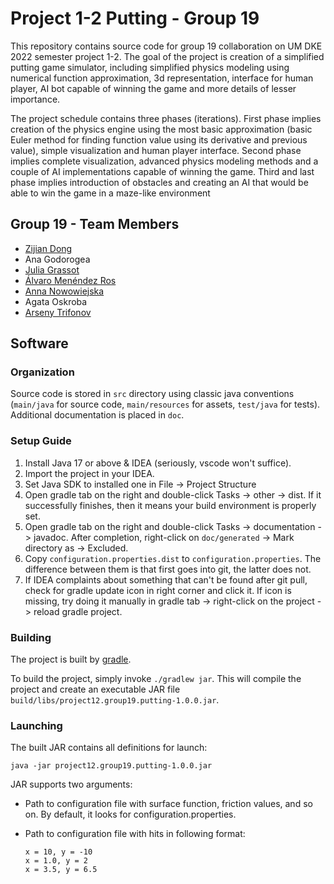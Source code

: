 # Project 1-2 Putting - Group 19

This repository contains source code for group 19 collaboration on UM 
DKE 2022 semester project 1-2. The goal of the project is creation of
a simplified putting game simulator, including simplified physics 
modeling using numerical function approximation, 3d representation, 
interface for human player, AI bot capable of winning the game and 
more details of lesser importance. 

The project schedule contains three phases (iterations). First phase 
implies creation of the physics engine using the most basic 
approximation (basic Euler method for finding function value using its
derivative and previous value), simple visualization and human player
interface. Second phase implies complete visualization, advanced physics 
modeling methods and a couple of AI implementations capable of winning 
the game. Third and last phase implies introduction of obstacles and 
creating an AI that would be able to win the game in a maze-like 
environment

## Group 19 - Team Members

- [Zijian Dong](https://github.com/zijiandongkurt)
- Ana Godorogea
- [Julia Grassot](https://github.com/juliagrst)
- [Álvaro Menéndez Ros](https://github.com/DKeAlvaro)
- [Anna Nowowiejska](https://github.com/annanowo)
- Agata Oskroba
- [Arseny Trifonov](https://github.com/etki)

## Software

### Organization

Source code is stored in `src` directory using classic java conventions
(`main/java` for source code, `main/resources` for assets, `test/java`
for tests). Additional documentation is placed in `doc`.



### Setup Guide

1. Install Java 17 or above & IDEA (seriously, vscode won't suffice).
2. Import the project in your IDEA.
3. Set Java SDK to installed one in File -> Project Structure
4. Open gradle tab on the right and double-click Tasks -> other -> dist.
If it successfully finishes, then it means your build environment is 
properly set.
5. Open gradle tab on the right and double-click Tasks -> documentation 
-> javadoc. After completion, right-click on `doc/generated` -> Mark 
directory as -> Excluded.
6. Copy `configuration.properties.dist` to `configuration.properties`.
The difference between them is that first goes into git, the latter does
not.
7. If IDEA complaints about something that can't be found after git 
pull, check for gradle update icon in right corner and click it. If icon
is missing, try doing it manually in gradle tab -> right-click on the 
project -> reload gradle project.

### Building

The project is built by [gradle](https://gradle.org/).

To build the project, simply invoke `./gradlew jar`. This will compile 
the project and create an executable JAR file 
`build/libs/project12.group19.putting-1.0.0.jar`.

### Launching

The built JAR contains all definitions for launch:

```
java -jar project12.group19.putting-1.0.0.jar
```

JAR supports two arguments:

- Path to configuration file with surface function, friction values,
and so on. By default, it looks for configuration.properties.
- Path to configuration file with hits in following format:

    ```
    x = 10, y = -10
    x = 1.0, y = 2
    x = 3.5, y = 6.5
    ```

